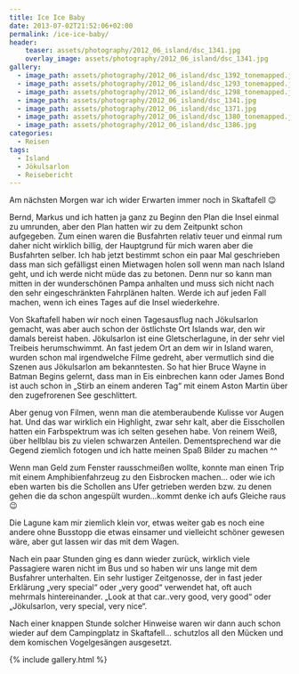 ```yaml
---
title: Ice Ice Baby
date: 2013-07-02T21:52:06+02:00
permalink: /ice-ice-baby/
header:
    teaser: assets/photography/2012_06_island/dsc_1341.jpg
    overlay_image: assets/photography/2012_06_island/dsc_1341.jpg
gallery:
  - image_path: assets/photography/2012_06_island/dsc_1392_tonemapped.jpg
  - image_path: assets/photography/2012_06_island/dsc_1293_tonemapped.jpg
  - image_path: assets/photography/2012_06_island/dsc_1298_tonemapped.jpg
  - image_path: assets/photography/2012_06_island/dsc_1341.jpg
  - image_path: assets/photography/2012_06_island/dsc_1371.jpg
  - image_path: assets/photography/2012_06_island/dsc_1380_tonemapped.jpg
  - image_path: assets/photography/2012_06_island/dsc_1386.jpg
categories:
  - Reisen
tags:
  - Island
  - Jökulsarlon
  - Reisebericht
---
```


Am nächsten Morgen war ich wider Erwarten immer noch in Skaftafell 😉

Bernd, Markus und ich hatten ja ganz zu Beginn den Plan die Insel einmal zu umrunden, 
aber den Plan hatten wir zu dem Zeitpunkt schon aufgegeben. Zum einen waren die Busfahrten relativ teuer und einmal rum daher nicht wirklich billig, 
der Hauptgrund für mich waren aber die Busfahrten selber. Ich hab jetzt bestimmt schon ein paar Mal geschrieben dass man sich 
gefälligst einen Mietwagen holen soll wenn man nach Island geht, und ich werde nicht müde das zu betonen. 
Denn nur so kann man mitten in der wunderschönen Pampa anhalten und muss sich nicht nach den sehr eingeschränkten Fahrplänen halten. 
Werde ich auf jeden Fall machen, wenn ich eines Tages auf die Insel wiederkehre.

Von Skaftafell haben wir noch einen Tagesausflug nach Jökulsarlon gemacht, was aber auch schon der östlichste Ort Islands war, 
den wir damals bereist haben. Jökulsarlon ist eine Gletscherlagune, in der sehr viel Treibeis herumschwimmt. 
An fast jedem Ort an dem wir in Island waren, wurden schon mal irgendwelche Filme gedreht, aber vermutlich sind die Szenen 
aus Jökulsarlon am bekanntesten. So hat hier Bruce Wayne in Batman Begins gelernt, 
dass man in Eis einbrechen kann oder James Bond ist auch schon in „Stirb an einem anderen Tag“ mit einem Aston Martin über den zugefrorenen See geschlittert.

Aber genug von Filmen, wenn man die atemberaubende Kulisse vor Augen hat. Und das war wirklich ein Highlight, zwar sehr kalt, 
aber die Eisschollen hatten ein Farbspektrum was ich selten gesehen habe. Von reinem Weiß, über hellblau bis zu vielen schwarzen Anteilen. 
Dementsprechend war die Gegend ziemlich fotogen und ich hatte meinen Spaß Bilder zu machen ^^

Wenn man Geld zum Fenster rausschmeißen wollte, konnte man einen Trip mit einem Amphibienfahrzeug zu den Eisbrocken machen…
oder wie ich eben warten bis die Schollen ans Ufer getrieben werden bzw. zu denen gehen die da schon angespült wurden…kommt denke ich aufs Gleiche raus 😉

Die Lagune kam mir ziemlich klein vor, etwas weiter gab es noch eine andere ohne Busstopp die etwas einsamer und vielleicht schöner gewesen wäre, 
aber gut lassen wir das mit dem Wagen.

Nach ein paar Stunden ging es dann wieder zurück, wirklich viele Passagiere waren nicht im Bus und so haben wir uns lange mit dem Busfahrer unterhalten. 
Ein sehr lustiger Zeitgenosse, der in fast jeder Erklärung „very special“ oder „very good“ verwendet hat, oft auch mehrmals hintereinander. 
„Look at that car..very good, very good“ oder „Jökulsarlon, very special, very nice“.

Nach einer knappen Stunde solcher Hinweise waren wir dann auch schon wieder auf dem Campingplatz in Skaftafell…
schutzlos all den Mücken und dem komischen Vogelgesängen ausgesetzt.

{% include gallery.html %}